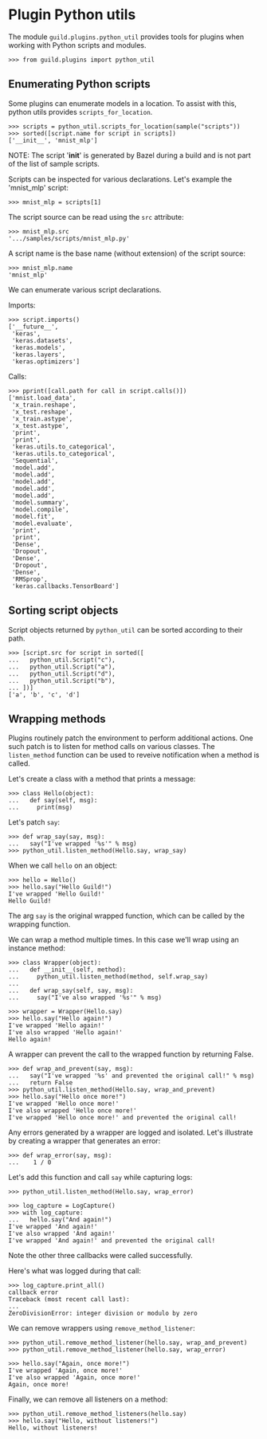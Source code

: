 # Plugin Python utils

The module `guild.plugins.python_util` provides tools for plugins when
working with Python scripts and modules.

    >>> from guild.plugins import python_util

## Enumerating Python scripts

Some plugins can enumerate models in a location. To assist with this,
python utils provides `scripts_for_location`.

    >>> scripts = python_util.scripts_for_location(sample("scripts"))
    >>> sorted([script.name for script in scripts])
    ['__init__', 'mnist_mlp']

NOTE: The script '__init__' is generated by Bazel during a build and
is not part of the list of sample scripts.

Scripts can be inspected for various declarations. Let's example the
'mnist_mlp' script:

    >>> mnist_mlp = scripts[1]

The script source can be read using the `src` attribute:

    >>> mnist_mlp.src
    '.../samples/scripts/mnist_mlp.py'

A script name is the base name (without extension) of the script
source:

    >>> mnist_mlp.name
    'mnist_mlp'

We can enumerate various script declarations.

Imports:

    >>> script.imports()
    ['__future__',
     'keras',
     'keras.datasets',
     'keras.models',
     'keras.layers',
     'keras.optimizers']

Calls:

    >>> pprint([call.path for call in script.calls()])
    ['mnist.load_data',
     'x_train.reshape',
     'x_test.reshape',
     'x_train.astype',
     'x_test.astype',
     'print',
     'print',
     'keras.utils.to_categorical',
     'keras.utils.to_categorical',
     'Sequential',
     'model.add',
     'model.add',
     'model.add',
     'model.add',
     'model.add',
     'model.summary',
     'model.compile',
     'model.fit',
     'model.evaluate',
     'print',
     'print',
     'Dense',
     'Dropout',
     'Dense',
     'Dropout',
     'Dense',
     'RMSprop',
     'keras.callbacks.TensorBoard']

## Sorting script objects

Script objects returned by `python_util` can be sorted according to
their path.

    >>> [script.src for script in sorted([
    ...   python_util.Script("c"),
    ...   python_util.Script("a"),
    ...   python_util.Script("d"),
    ...   python_util.Script("b"),
    ... ])]
    ['a', 'b', 'c', 'd']

## Wrapping methods

Plugins routinely patch the environment to perform additional
actions. One such patch is to listen for method calls on various
classes. The `listen_method` function can be used to reveive
notification when a method is called.

Let's create a class with a method that prints a message:

    >>> class Hello(object):
    ...   def say(self, msg):
    ...     print(msg)

Let's patch `say`:

    >>> def wrap_say(say, msg):
    ...   say("I've wrapped '%s'" % msg)
    >>> python_util.listen_method(Hello.say, wrap_say)

When we call `hello` on an object:

    >>> hello = Hello()
    >>> hello.say("Hello Guild!")
    I've wrapped 'Hello Guild!'
    Hello Guild!

The arg `say` is the original wrapped function, which can be called by
the wrapping function.

We can wrap a method multiple times. In this case we'll wrap using an
instance method:

    >>> class Wrapper(object):
    ...   def __init__(self, method):
    ...     python_util.listen_method(method, self.wrap_say)
    ...
    ...   def wrap_say(self, say, msg):
    ...     say("I've also wrapped '%s'" % msg)

    >>> wrapper = Wrapper(Hello.say)
    >>> hello.say("Hello again!")
    I've wrapped 'Hello again!'
    I've also wrapped 'Hello again!'
    Hello again!

A wrapper can prevent the call to the wrapped function by returning
False.

    >>> def wrap_and_prevent(say, msg):
    ...   say("I've wrapped '%s' and prevented the original call!" % msg)
    ...   return False
    >>> python_util.listen_method(Hello.say, wrap_and_prevent)
    >>> hello.say("Hello once more!")
    I've wrapped 'Hello once more!'
    I've also wrapped 'Hello once more!'
    I've wrapped 'Hello once more!' and prevented the original call!

Any errors generated by a wrapper are logged and isolated. Let's
illustrate by creating a wrapper that generates an error:

    >>> def wrap_error(say, msg):
    ...    1 / 0

Let's add this function and call `say` while capturing logs:

    >>> python_util.listen_method(Hello.say, wrap_error)

    >>> log_capture = LogCapture()
    >>> with log_capture:
    ...   hello.say("And again!")
    I've wrapped 'And again!'
    I've also wrapped 'And again!'
    I've wrapped 'And again!' and prevented the original call!

Note the other three callbacks were called successfully.

Here's what was logged during that call:

    >>> log_capture.print_all()
    callback error
    Traceback (most recent call last):
    ...
    ZeroDivisionError: integer division or modulo by zero

We can remove wrappers using `remove_method_listener`:

    >>> python_util.remove_method_listener(hello.say, wrap_and_prevent)
    >>> python_util.remove_method_listener(hello.say, wrap_error)

    >>> hello.say("Again, once more!")
    I've wrapped 'Again, once more!'
    I've also wrapped 'Again, once more!'
    Again, once more!

Finally, we can remove all listeners on a method:

    >>> python_util.remove_method_listeners(hello.say)
    >>> hello.say("Hello, without listeners!")
    Hello, without listeners!
